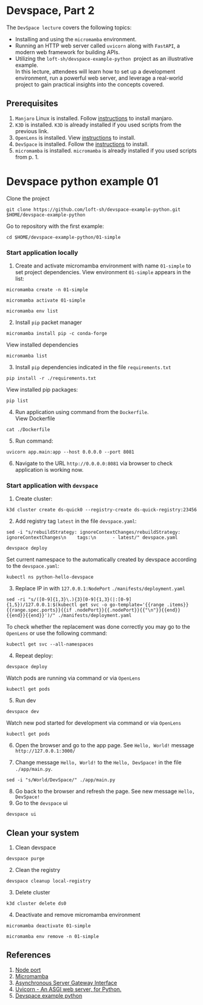 # Devspace, Part 2

The `DevSpace lecture` covers the following topics:
-    Installing and using the `micromamba` environment.      
-    Running an HTTP web server called `uvicorn` along with `FastAPI`, a modern web framework for building APIs.     
-    Utilizing the `loft-sh/devspace-example-python `project as an illustrative example.      
In this lecture, attendees will learn how to set up a development environment, run a powerful web server, and leverage a real-world project to gain practical insights into the concepts covered.      

## Prerequisites

1. `Manjaro` Linux is installed. Follow [instructions](https://github.com/Alliedium/awesome-linux-config/tree/master/manjaro) to install manjaro.
2. `K3D` is installed. `K3D` is already installed if you used scripts from the previous link.
3. `OpenLens` is installed. View [instructions](https://github.com/MuhammedKalkan/OpenLens) to install.
4. `DevSpace` is installed. Follow the [instructions](https://www.devspace.sh/docs/getting-started/installation?x0=5) to install.
5. `micromamba` is installed. `micromamba` is already installed if you used scripts from p. 1.

# Devspace python example 01
Clone the project    
```shell
git clone https://github.com/loft-sh/devspace-example-python.git $HOME/devspace-example-python
```
Go to repository with the first example:      
```shell
cd $HOME/devspace-example-python/01-simple
```
### Start application locally
1. Create and activate micromamba environment with name `01-simple` to set project dependencies. View environment `01-simple` appears in the list:

```shell
micromamba create -n 01-simple
```
```shell
micromamba activate 01-simple
```
```shell
micromamba env list 
```
2. Install `pip` packet manager
```shell
micromamba install pip -c conda-forge
```
View installed dependencies
```shell
micromamba list
```
3. Install `pip` dependencies indicated in the file `requirements.txt`
```shell
pip install -r ./requirements.txt
```     
View installed pip packages: 
```shell
pip list
```    
4. Run application using command from the `Dockerfile`.       
View Dockerfile
```shell
cat ./Dockerfile
```     
5. Run command:
```shell
uvicorn app.main:app --host 0.0.0.0 --port 8081
```     
6. Navigate to the URL `http://0.0.0.0:8081` via browser to check application is working now.     

### Start application with `devspace`
1. Create cluster:
```shell
k3d cluster create ds-quick0 --registry-create ds-quick-registry:23456
```    
2. Add registry tag `latest` in the file `devspace.yaml`:   
```shell
sed -i "s/rebuildStrategy: ignoreContextChanges/rebuildStrategy: ignoreContextChanges\n    tags:\n      - latest/" devspace.yaml 
```    
```shell
devspace deploy
```     
Set current namespace to the automatically created by devspace according to the `devspace.yaml`:
```shell
kubectl ns python-hello-devspace
```     
3. Replace IP in with `127.0.0.1:NodePort` `./manifests/deployment.yaml`
```shell
sed -ri "s/([0-9]{1,3}\.){3}[0-9]{1,3}(|:[0-9]{1,5})/127.0.0.1:$(kubectl get svc -o go-template='{{range .items}}{{range.spec.ports}}{{if .nodePort}}{{.nodePort}}{{"\n"}}{{end}}{{end}}{{end}}')/" ./manifests/deployment.yaml
```     
To check whether the replacement was done correctly you may go to the `OpenLens` or use the following command:
```shell
kubectl get svc --all-namespaces
```    
4. Repeat deploy:
```shell
devspace deploy
```
Watch pods are running via command or via `OpenLens`
```shell
kubectl get pods
```     
5. Run dev    
```shell
devspace dev
```    
Watch new pod started for development via command or via `OpenLens`     
```shell
kubectl get pods
```     
6. Open the browser and go to the app page. See `Hello, World!` message     
`http://127.0.0.1:3000/`    

7. Change message `Hello, World!` to the `Hello, DevSpace!` in the file `./app/main.py`.    
```shell
sed -i "s/World/DevSpace/" ./app/main.py  
```
8. Go back to the browser and refresh the page. See new message `Hello, DevSpace!`     
9. Go to the `devspace` ui     
```shell
devspace ui
```

## Clean your system   

1. Clean devspace
```shell
devspace purge
```
2. Clean the registry
```shell
devspace cleanup local-registry
```
3. Delete cluster
```shell
k3d cluster delete ds0
```
4. Deactivate and remove micromamba environment
```shell
micromamba deactivate 01-simple
```
```shell
micromamba env remove -n 01-simple
```

## References
1. [Node port](https://kubernetes.io/docs/concepts/services-networking/service/#type-nodeport)
2. [Micromamba](https://mamba.readthedocs.io/en/latest/user_guide/micromamba.html)
3. [Asynchronous Server Gateway Interface](https://asgi.readthedocs.io/en/latest/)
4. [Uvicorn - An ASGI web server, for Python.](https://www.uvicorn.org/)
5. [Devspace example python](https://github.com/loft-sh/devspace-example-python.git)